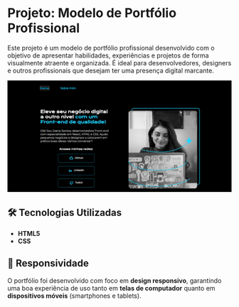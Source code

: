 # Projeto: Modelo de Portfólio Profissional

Este projeto é um modelo de portfólio profissional desenvolvido com o objetivo de apresentar habilidades, experiências e projetos de forma visualmente atraente e organizada. É ideal para desenvolvedores, designers e outros profissionais que desejam ter uma presença digital marcante.

![image](assets/imagem-home.png)

## 🛠️ Tecnologias Utilizadas

- **HTML5**
- **CSS**

## 📱 Responsividade

O portfólio foi desenvolvido com foco em **design responsivo**, garantindo uma boa experiência de uso tanto em **telas de computador** quanto em **dispositivos móveis** (smartphones e tablets).
